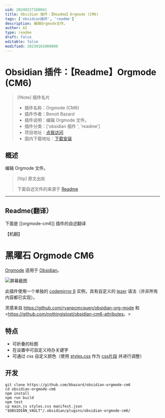 ```yaml
---
uid: 20240227160841
title: Obsidian 插件：【Readme】Orgmode (CM6)
tags: ['obsidian插件', 'readme']
description: 编辑Orgmode文件。
author: AI
type: readme
draft: false
editable: false
modified: 20230101000000
---
```


# Obsidian 插件：【Readme】Orgmode (CM6)

> [!Note] 插件名片
> - 插件名称：Orgmode (CM6)
> - 插件作者：Benoit Bazard
> - 插件说明：编辑 Orgmode 文件。
> - 插件分类：['obsidian 插件 ', 'readme']
> - 项目地址：[点我访问](https://github.com/bbazard/obsidian-orgmode-cm6)
> - 国内下载地址：[下载安装](https://pkmer.cn/products/plugin/pluginMarket/?orgmode-cm6)

## 概述

编辑 Orgmode 文件。

> [!tip] 原文出处
>
>下面自述文件的来源于 [Readme](https://ghproxy.net/https://raw.githubusercontent.com/BBazard/obsidian-orgmode-cm6/master/README.md)

---

## Readme(翻译）

下面是 [[orgmode-cm6]] 插件的自述翻译

【机翻】

# 黑曜石 Orgmode CM6

[Orgmode](https://orgmode.org) 适用于 [Obsidian](https://obsidian.md)。

![屏幕截图](https://cdn.pkmer.cn/covers/orgmode-cm6_2_0.png!pkmer)

此插件使用一个单独的 [codemirror 6](https://codemirror.net) 实例，具有自定义的 [lezer](https://lezer.codemirror.net) 语法（并非所有内容都已实现）。

灵感来自 <https://github.com/ryanpcmcquen/obsidian-org-mode> 和 <<https://github.com/nothingislost/obsidian-cm6-attributes>。>

## 特点

- 可折叠的标题
- 在设置中可自定义待办关键字
- 可通过 css 自定义颜色（使用 [styles.css](./styles.css) 作为 [css片段](https://help.obsidian.md/Extending+Obsidian/CSS+snippets) 并进行调整）

## 开发

```
git clone https://github.com/bbazard/obsidian-orgmode-cm6
cd obsidian-orgmode-cm6
npm install
npm run build
npm test
cp main.js styles.css manifest.json "$OBSIDIAN_VAULT"/.obsidian/plugins/obsidian-orgmode-cm6/
```